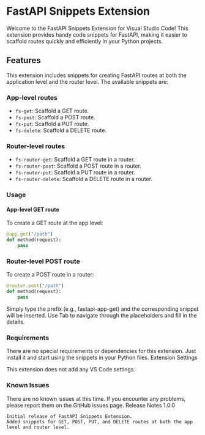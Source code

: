 # FastAPI Snippets Extension

Welcome to the FastAPI Snippets Extension for Visual Studio Code! This extension provides handy code snippets for FastAPI, making it easier to scaffold routes quickly and efficiently in your Python projects.

## Features

This extension includes snippets for creating FastAPI routes at both the application level and the router level. The available snippets are:

### App-level routes

- `fs-get`: Scaffold a GET route.
- `fs-post`: Scaffold a POST route.
- `fs-put`: Scaffold a PUT route.
- `fs-delete`: Scaffold a DELETE route.

### Router-level routes

- `fs-router-get`: Scaffold a GET route in a router.
- `fs-router-post`: Scaffold a POST route in a router.
- `fs-router-put`: Scaffold a PUT route in a router.
- `fs-router-delete`: Scaffold a DELETE route in a router.

### Usage

#### App-level GET route

To create a GET route at the app level:

```python
@app.get("/path")
def method(request):
    pass
```

### Router-level POST route

To create a POST route in a router:

```python
@router.post("/path")
def method(request):
    pass
```

Simply type the prefix (e.g., fastapi-app-get) and the corresponding snippet will be inserted. Use Tab to navigate through the placeholders and fill in the details.

### Requirements

There are no special requirements or dependencies for this extension. Just install it and start using the snippets in your Python files.
Extension Settings

This extension does not add any VS Code settings.

### Known Issues

There are no known issues at this time. If you encounter any problems, please report them on the GitHub issues page.
Release Notes
1.0.0

    Initial release of FastAPI Snippets Extension.
    Added snippets for GET, POST, PUT, and DELETE routes at both the app level and router level.
